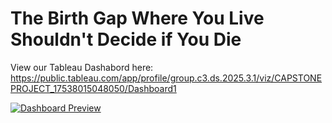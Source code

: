 # The Birth Gap Where You Live Shouldn't Decide if You Die

View our Tableau Dashabord here: https://public.tableau.com/app/profile/group.c3.ds.2025.3.1/viz/CAPSTONEPROJECT_17538015048050/Dashboard1

[![Dashboard Preview](images/Dashboard.png)](https://public.tableau.com/app/profile/group.c3.ds.2025.3.1/viz/CAPSTONEPROJECT_17538015048050/Dashboard1)
